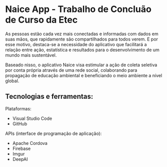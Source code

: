 # Naice App - Trabalho de Concluão de Curso da Etec
As pessoas estão cada vez mais conectadas e informadas com dados em suas mãos, que rapidamente são compartilhados para todos verem. E por esse motivo, destaca-se a necessidade do aplicativo que facilitará a relação entre ação, estatística e resultados para o desenvolvimento de um mundo mais sustentável.

Baseado nisso, o aplicativo Naice visa estimular a ação de coleta seletiva por conta própria através de uma rede social, colaborando para propagação de educação ambiental e beneficiando o meio ambiente a nível global.

## Tecnologias e ferramentas:

Plataformas:
  - Visual Studio Code
  - GitHub

APIs (interface de programação de aplicação):
  - Apache Cordova
  - Firebase
  - Imgur
  - DeepAI
